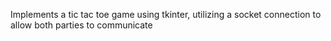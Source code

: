 Implements a tic tac toe game using tkinter, utilizing a socket connection to allow both parties to communicate

